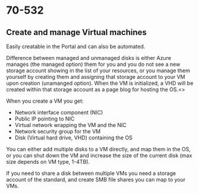# 70-532

## Create and manage Virtual machines 
Easily creatable in the Portal and can also be automated. 

Difference between managed and unmanaged disks is either Azure manages (the managed option) them for you and you do not see a new storage account showing in the list of your resources, or you manage them yourself by creating them and assigning that storage account to your VM upon creation (unamanged option). When the VM is initialized, a VHD will be created within that storage account as a page blog for hosting the OS.<>

When you create a VM you get:
- Network interface component (NIC)
- Public IP pointing to NIC
- Virtual network wrapping the VM and the NIC
- Network security group for the VM
- Disk (Virtual hard drive, VHD) containing the OS

You can either add multiple disks to a VM directly, and map them in the OS, or you can shut down the VM and increase the size of the current disk (max size depends on VM type, 1-4TB). 

If you need to share a disk between multiple VMs you need a storage account of the standard, and create SMB file shares you can map to your VMs.